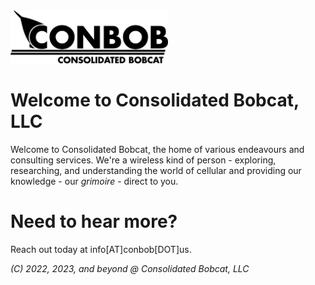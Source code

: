 <img src="/conbob%20logo%20alt.png" width="50%">

# Welcome to Consolidated Bobcat, LLC
Welcome to Consolidated Bobcat, the home of various endeavours and consulting services. We're a wireless kind of person - exploring, researching, and understanding the world of cellular and providing our knowledge - our *grimoire* - direct to you.

# Need to hear more?
Reach out today at info[AT]conbob[DOT]us.

*(C) 2022, 2023, and beyond @ Consolidated Bobcat, LLC*
